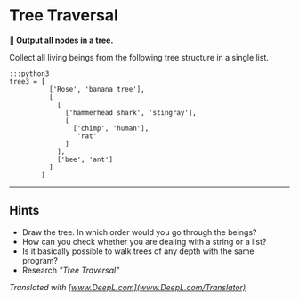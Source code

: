 
# Tree Traversal

**🎯 Output all nodes in a tree.**

Collect all living beings from the following tree structure in a single list.

    :::python3
    tree3 = [
              ['Rose', 'banana tree'],
              [
                [
                  ['hammerhead shark', 'stingray'],
                  [
                    ['chimp', 'human'],
                     'rat'
                  ]
                ],
                ['bee', 'ant']
              ]
            ]

----

## Hints

* Draw the tree. In which order would you go through the beings?
* How can you check whether you are dealing with a string or a list?
* Is it basically possible to walk trees of any depth with the same program?
* Research *"Tree Traversal"*


*Translated with [www.DeepL.com](www.DeepL.com/Translator)*
